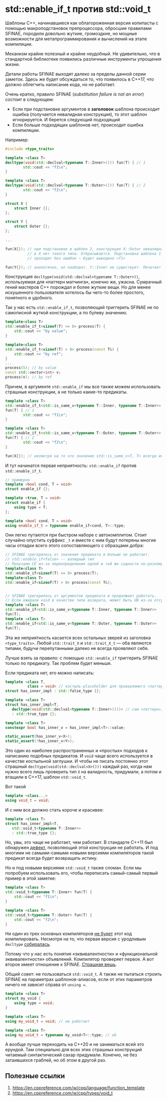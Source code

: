# std::enable_if_t против std::void_t

Шаблоны C++, начинавшиеся как облагороженная версия копипасты с помощью макроподстановок препроцессора, обросшие правилами SFINAE, породили довольно жуткие, громоздкие, но мощные возможности для метапрограммирования
и вычислений на этапе компиляции. 

Механизм крайне полезный и крайне неудобный. Не удивительно, что в стандартной библиотеке появились различные инструменты упрощения жизни.

Детали работы SFINAE выходят далеко за пределы данной серии заметок. Здесь же будет обсуждаться то, что появилось в C++17, что должно облегчить написание кода, но не работает.

Очень кратко, правило SFINAE (_substitution failure is not an error_) состоит в следующем:
- Если при подстановке аргументов в **заголовок** шаблона происходит ошибка (получается невалидная конструкция), то этот шаблон игнорируется. И берется следующий подходящий
- Если больше подходящих шаблонов нет, происходит ошибка компиляции.

Например:

```C++
#include <type_traits>

template <class T>
decltype(void(std::declval<typename T::Inner>())) fun(T) { // 1
        std::cout << "f1\n";    
}

template <class T>
decltype(void(std::declval<typename T::Outer>())) fun(T) { // 2
        std::cout << "f2\n";    
}

struct X {
    struct Inner {};
};

struct Y {
    struct Outer {};
};

...

fun(X{}); // при подстановке в шаблон 2, конструкция X::Outer невалидна: 
          // в X нет такого типа. Отбрасывается. Подстановка шаблона 1
          // проходит без ошибок — будет выведено «f1» 

fun(Y{}); // аналогично, но наоборот. Y::Inner не существует. Печатает «f2»
```

Конструкция `decltype(void(std::declval<typename T::Outer>))`, используемая для «паттерн матчинга», конечно же, ужасна. Сумрачный гений мастеров C++ порождал и более жуткие вещи. Но для менее искушенного пользователя хотелось бы чего-то более простого, понятного и удобного.

Так у нас есть `std::enable_if_t`, позволяющий триггерить SFINAE не по самописной жуткой конструкции, а по булеву значению.

```C++
template<class T>
std::enable_if_t<sizeof(T) <= 8> process(T) {
    std::cout << "by value";
}

template<class T>
std::enable_if_t<sizeof(T) > 8> process(const T&) {
    std::cout << "by ref";
}
...
process(5); // by value
const std::vector<int> v;
process(v); // by ref
```

Причем, в аргументе `std::enable_if` мы все также можем использовать страшные конструкции, а не только какие-то предикаты.

```C++
template <class T>
std::enable_if_t<std::is_same_v<typename T::Inner, typename T::Inner>> 
fun(T) { // 1
        std::cout << "f1\n";    
}

template <class T>
std::enable_if_t<std::is_same_v<typename T::Outer, typename T::Outer>> 
fun(T) { // 2
        std::cout << "f2\n";    
}

fun(X{}); // несмотря на то что значение std::is_same_v<T, T> всегда истинно, X::Outer не существует. И SFINAE сработает не из-за значения предиката, а из-за его аргументов. 
```

И тут начинатся первая неприятность:
`std::enable_if` против `std::enable_if_t`. 

```C++
// примерно
template <bool cond, T = void>
struct enable_if {};

template <true, T = void>
struct enable_if {
    using type = T;
};

template <bool cond, T = void>
using enable_if_t = typename enable_if<cond, T>::type;
```


Они легко путаются при быстром наборе с автокомплитом. Стоит случайно опустить суффикс `_t` и вместе с ним будут потеряны многие часы отладки всего этого сопоставляющего с образцами добра:

```C++
// SFINAE тригерилось от значения предиката и больше не работает.
// std::enable_if<false> -- валидный тип
// Получаем CE из-за переопределения одной и той же сущности по-разному
template<class T>
std::enable_if<sizeof(T) <= 8> process(T);
template<class T>
std::enable_if<sizeof(T) > 8> process(const T&);


// SFINAE тригерилось от аргументов предиката и продолжает работать.
// Если ожидали void в качестве типа возврата, может быть UB из-за отсутствующего return;
template <class T>
std::enable_if<std::is_same_v<typename T::Inner, typename T::Inner>> 
fun(T);
template <class T>
std::enable_if<std::is_same_v<typename T::Outer, typename T::Outer>> 
fun(T); 
```

Эта же неприятность касается всех остальных зверей из заголовка `<type_traits>`. Любой `std::trait_X` и `std::trait_X_t` — оба являются типами, будучи перепутанными далеко не всегда проявляют себя.

Лучше взять за правило: с помощью `std::enable_if` триггерить SFINAE только по предикату. Так проблем будет меньше.

Если предиката нет, его можно написать:

```C++
template <class T, 
          class = void> // костыль-placeholder для проверяемого «паттерна»
struct has_inner_impl : std::false_type {};

template <class T> 
struct has_inner_impl<T,
   decltype(void(std::declval<typename T::Inner>()))> // сам «паттерн», тип-результат должен совпадать с тем, что указан в заглушке выше
   : std::true_type {};

template <class T>
constexpr bool has_inner_v = has_inner_impl<T>::value;

static_assert(has_inner_v<X>);
static_assert(!has_inner_v<Y>);
```

Это один из наиболее распространенных и «простых» подходов к написанию подобных предикатов. И `void` чаще всего используется в качестве костыльной заглушки. И чтобы не писать постоянно этот страшный `decltype(void(std::declval<X>()))` каждый раз, когда нам нужно всего лишь проверить тип `X` на валидность, придумали, а потом и втащили в C++17, шаблон `std::void_t`.

Вот такой
```C++
template <class...>
using void_t = void;
```

И с ним все должно стать короче и красивее:
```C++
template <class T> 
struct has_inner_impl<T,
   std::void_t<typename T::Inner>> 
   : std::true_type {};
```

Но, увы, это чаще не работает, чем работает. В стандарте C++11 был обнаружен [дефект](https://wg21.cmeerw.net/cwg/issue1558), позволяющий этой конструкции не работать. И под многими не самыми-самыми новыми версиями компиляторов такой предикат всегда будет возвращать истину.

Но и под новыми версиями `std::void_t` также сломан.
Если мы попробуем использовать его, чтобы переписать самый-самый первый пример в этой заметке:

```C++
template <class T>
std::void_t<typename T::Inner> fun(T) {
    std::cout << "f1\n";
}

template <class T>
std::void_t<typename T::Outer> fun(T) {
    std::cout << "f2\n";
}
```
Ни один из трех основных компиляторов [не будет](https://godbolt.org/z/sW96vf) этот код компилировать. Несмотря на то, что первая версия с уродливым `decltype` [собиралась](https://godbolt.org/z/Wfe8eT).

Потому что у нас есть понятия «эквивалентности» и «функциональной эквивалентности» объявлений. Компилятор проверяет первое. А вот второе имеет отношение к SFINAE. [Страшная вещь](http://www.open-std.org/jtc1/sc22/wg21/docs/cwg_active.html#1980).

Общий совет: не пользоваться `std::void_t`. А также не пытаться строить SFINAE на параметрах шаблонов-алиасов, если от этих параметров ничего не зависит справа от `unsing =`.

```C++
template <class T>
struct my_void {
    using type = void;
}

template <class T>
using my_void_t = void; // не работает

template <class T>
using my_void_t = typename my_void<T>::type; // ok
```

А вообще лучше переходить на C++20 и не заниматься всей это ерундой. Там специально для всех этих страшных конструкций читаемый синтактический сахар придумали. Конечно, не без затаившихся граблей, но об этом в другой раз.

## Полезные ссылки
1. https://en.cppreference.com/w/cpp/language/function_template
2. https://en.cppreference.com/w/cpp/types/void_t
